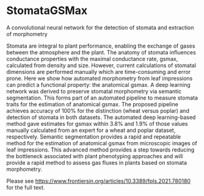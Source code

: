 # StomataGSMax
A convolutional neural network for the detection of stomata and extraction of morphometry

Stomata are integral to plant performance, enabling the exchange of gases between the atmosphere and the plant. The anatomy of stomata influences conductance properties with the maximal conductance rate, gsmax, calculated from density and size. However, current calculations of stomatal dimensions are performed manually which are time-consuming and error prone. Here we show how automated morphometry from leaf impressions can predict a functional property: the anatomical gsmax. A deep learning network was derived to preserve stomatal morphometry via semantic segmentation. This forms part of an automated pipeline to measure stomata traits for the estimation of anatomical gsmax. The proposed pipeline achieves accuracy of 100% for the distinction (wheat versus poplar) and detection of stomata in both datasets. The automated deep learning-based method gave estimates for gsmax within 3.8% and 1.9% of those values manually calculated from an expert for a wheat and poplar dataset, respectively. Semantic segmentation provides a rapid and repeatable method for the estimation of anatomical gsmax from microscopic images of leaf impressions. This advanced method provides a step towards reducing the bottleneck associated with plant phenotyping approaches and will provide a rapid method to assess gas fluxes in plants based on stomata morphometry.

Please see https://www.frontiersin.org/articles/10.3389/fpls.2021.780180 for the full text.

